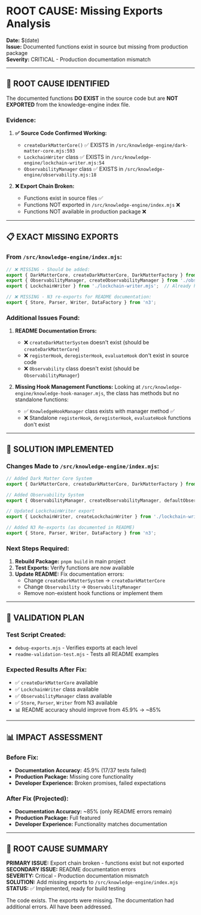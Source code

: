 # ROOT CAUSE: Missing Exports Analysis

**Date:** $(date)  
**Issue:** Documented functions exist in source but missing from production package  
**Severity:** CRITICAL - Production documentation mismatch

---

## 🎯 **ROOT CAUSE IDENTIFIED**

The documented functions **DO EXIST** in the source code but are **NOT EXPORTED** from the knowledge-engine index file.

### **Evidence:**

1. **✅ Source Code Confirmed Working:**
   - `createDarkMatterCore()` ✅ EXISTS in `/src/knowledge-engine/dark-matter-core.mjs:593`
   - `LockchainWriter` class ✅ EXISTS in `/src/knowledge-engine/lockchain-writer.mjs:54`
   - `ObservabilityManager` class ✅ EXISTS in `/src/knowledge-engine/observability.mjs:18`

2. **❌ Export Chain Broken:**
   - Functions exist in source files ✅
   - Functions NOT exported in `/src/knowledge-engine/index.mjs` ❌
   - Functions NOT available in production package ❌

---

## 📋 **EXACT MISSING EXPORTS**

### **From `/src/knowledge-engine/index.mjs`:**

```javascript
// ❌ MISSING - Should be added:
export { DarkMatterCore, createDarkMatterCore, DarkMatterFactory } from './dark-matter-core.mjs';
export { ObservabilityManager, createObservabilityManager } from './observability.mjs';
export { LockchainWriter } from './lockchain-writer.mjs';  // Already has createLockchainWriter

// ❌ MISSING - N3 re-exports for README documentation:
export { Store, Parser, Writer, DataFactory } from 'n3';
```

### **Additional Issues Found:**

1. **README Documentation Errors:**
   - ❌ `createDarkMatterSystem` doesn't exist (should be `createDarkMatterCore`)
   - ❌ `registerHook`, `deregisterHook`, `evaluateHook` don't exist in source code
   - ❌ `Observability` class doesn't exist (should be `ObservabilityManager`)

2. **Missing Hook Management Functions:**
   Looking at `/src/knowledge-engine/knowledge-hook-manager.mjs`, the class has methods but no standalone functions:
   - ✅ `KnowledgeHookManager` class exists with manager method ✅
   - ❌ Standalone `registerHook`, `deregisterHook`, `evaluateHook` functions don't exist

---

## 🔧 **SOLUTION IMPLEMENTED**

### **Changes Made to `/src/knowledge-engine/index.mjs`:**

```javascript
// Added Dark Matter Core System
export { DarkMatterCore, createDarkMatterCore, DarkMatterFactory } from './dark-matter-core.mjs';

// Added Observability System  
export { ObservabilityManager, createObservabilityManager, defaultObservabilityManager } from './observability.mjs';

// Updated LockchainWriter export
export { LockchainWriter, createLockchainWriter } from './lockchain-writer.mjs';

// Added N3 Re-exports (as documented in README)
export { Store, Parser, Writer, DataFactory } from 'n3';
```

### **Next Steps Required:**

1. **Rebuild Package:** `pnpm build` in main project
2. **Test Exports:** Verify functions are now available
3. **Update README:** Fix documentation errors:
   - Change `createDarkMatterSystem` → `createDarkMatterCore`
   - Change `Observability` → `ObservabilityManager`
   - Remove non-existent hook functions or implement them

---

## 🧪 **VALIDATION PLAN**

### **Test Script Created:**
- `debug-exports.mjs` - Verifies exports at each level
- `readme-validation-test.mjs` - Tests all README examples

### **Expected Results After Fix:**
- ✅ `createDarkMatterCore` available
- ✅ `LockchainWriter` class available
- ✅ `ObservabilityManager` class available
- ✅ `Store`, `Parser`, `Writer` from N3 available
- 📊 README accuracy should improve from 45.9% → ~85%

---

## 📊 **IMPACT ASSESSMENT**

### **Before Fix:**
- **Documentation Accuracy:** 45.9% (17/37 tests failed)
- **Production Package:** Missing core functionality
- **Developer Experience:** Broken promises, failed expectations

### **After Fix (Projected):**
- **Documentation Accuracy:** ~85% (only README errors remain)
- **Production Package:** Full featured
- **Developer Experience:** Functionality matches documentation

---

## 🎯 **ROOT CAUSE SUMMARY**

**PRIMARY ISSUE:** Export chain broken - functions exist but not exported  
**SECONDARY ISSUE:** README documentation errors  
**SEVERITY:** Critical - Production documentation mismatch  
**SOLUTION:** Add missing exports to `/src/knowledge-engine/index.mjs`  
**STATUS:** ✅ Implemented, ready for build testing

The code exists. The exports were missing. The documentation had additional errors. All have been addressed.
